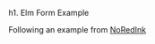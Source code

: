 h1. Elm Form Example

Following an example from [NoRedInk](http://tech.noredink.com/post/129641182738/building-a-live-validated-signup-form-in-elm)